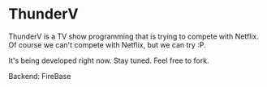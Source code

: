 # ThunderV

ThunderV is a TV show programming that is trying to compete with Netflix.
Of course we can't compete with Netflix, but we can try :P.

It's being developed right now. Stay tuned. Feel free to fork.

Backend: FireBase
